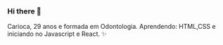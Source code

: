 ### Hi there 👋
Carioca, 29 anos e formada em Odontologia. 
Aprendendo: HTML,CSS e iniciando no Javascript e React. :sparkles:

